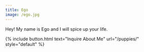```yaml
---
title: Ego
image: /ego.jpg
---
```


Hey! My name is Ego and I will spice up your life.

{% include button.html text="Inquire About Me" url="/puppies/" style="default" %}
